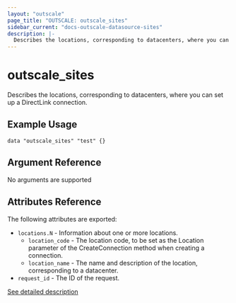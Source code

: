 ```yaml
---
layout: "outscale"
page_title: "OUTSCALE: outscale_sites"
sidebar_current: "docs-outscale-datasource-sites"
description: |-
  Describes the locations, corresponding to datacenters, where you can set up a DirectLink connection.
---
```


# outscale_sites

Describes the locations, corresponding to datacenters, where you can set up a DirectLink connection.

## Example Usage

```hcl
data "outscale_sites" "test" {}
```

## Argument Reference

No arguments are supported

## Attributes Reference

The following attributes are exported:

* `locations.N` - Information about one or more locations.
  * `location_code` - The location code, to be set as the Location parameter of the CreateConnection method when creating a connection.
  * `location_name` - The name and description of the location, corresponding to a datacenter.
* `request_id` - The ID of the request.

[See detailed description](http://docs.outscale.com/api_directlink/operations/Action_DescribeLocations_get.html#_api_directlink-action_describelocations_get)
